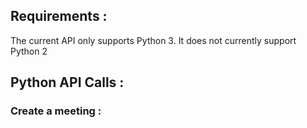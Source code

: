 ## Requirements :
The current API only supports Python 3. It does not currently support Python 2

## Python API Calls :


### Create a meeting :
